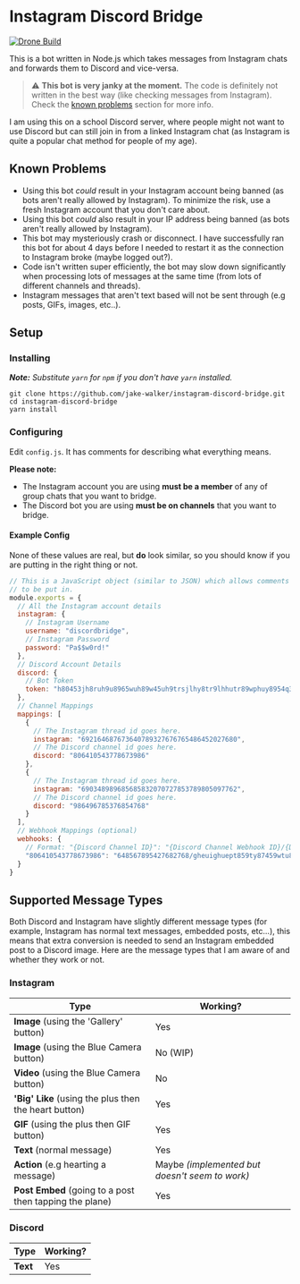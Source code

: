# Instagram Discord Bridge

<a href="https://ci.jakewalker.xyz/jake-walker/instagram-discord-bridge"><img alt="Drone Build" src="https://img.shields.io/drone/build/jake-walker/instagram-discord-bridge/master?server=https%3A%2F%2Fci.jakewalker.xyz&style=flat-square"></a>

This is a bot written in Node.js which takes messages from Instagram chats and forwards them to Discord and vice-versa.

> ⚠️ **This bot is very janky at the moment.** The code is definitely not written in the best way (like checking messages from Instagram). Check the [known problems](#known-problems) section for more info.

I am using this on a school Discord server, where people might not want to use Discord but can still join in from a linked Instagram chat (as Instagram is quite a popular chat method for people of my age).

## Known Problems

* Using this bot *could* result in your Instagram account being banned (as bots aren't really allowed by Instagram). To minimize the risk, use a fresh Instagram account that you don't care about.
* Using this bot *could* also result in your IP address being banned (as bots aren't really allowed by Instagram).
* This bot may mysteriously crash or disconnect. I have successfully ran this bot for about 4 days before I needed to restart it as the connection to Instagram broke (maybe logged out?).
* Code isn't written super efficiently, the bot may slow down significantly when processing lots of messages at the same time (from lots of different channels and threads).
* Instagram messages that aren't text based will not be sent through (e.g posts, GIFs, images, etc..).

## Setup

### Installing

_**Note:** Substitute `yarn` for `npm` if you don't have `yarn` installed._

```
git clone https://github.com/jake-walker/instagram-discord-bridge.git
cd instagram-discord-bridge
yarn install
```

### Configuring

Edit `config.js`. It has comments for describing what everything means.

**Please note:**

* The Instagram account you are using **must be a member** of any of group chats that you want to bridge.
* The Discord bot you are using **must be on channels** that you want to bridge.

#### Example Config

None of these values are real, but **do** look similar, so you should know if you are putting in the right thing or not.

```js
// This is a JavaScript object (similar to JSON) which allows comments
// to be put in.
module.exports = {
  // All the Instagram account details
  instagram: {
    // Instagram Username
    username: "discordbridge",
    // Instagram Password
    password: "Pa$$w0rd!"
  },
  // Discord Account Details
  discord: {
    // Bot Token
    token: "h80453jh8ruh9u8965wuh89w45uh9trsjlhy8tr9lhhutr89wphuy8954q3"
  },
  // Channel Mappings
  mappings: [
    {
      // The Instagram thread id goes here.
      instagram: "692164687673640789327676765486452027680",
      // The Discord channel id goes here.
      discord: "806410543778673986"
    },
    {
      // The Instagram thread id goes here.
      instagram: "690348989685685832070727853789805097762",
      // The Discord channel id goes here.
      discord: "986496785376854768"
    }
  ],
  // Webhook Mappings (optional)
  webhooks: {
    // Format: "{Discord Channel ID}": "{Discord Channel Webhook ID}/{Discord Channel Webhook Token}"
    "806410543778673986": "648567895427682768/gheuighuept859ty87459wtu85ghw8lgyh89p5eyr8g9pysh8ggyh89twy89453yt8hs"
  }
}
```

## Supported Message Types

Both Discord and Instagram have slightly different message types (for example, Instagram has normal text messages, embedded posts, etc...), this means that extra conversion is needed to send an Instagram embedded post to a Discord image. Here are the message types that I am aware of and whether they work or not.

### Instagram

| Type | Working? |
| ---- | -------- |
| **Image** (using the 'Gallery' button) | Yes |
| **Image** (using the Blue Camera button) | No (WIP) |
| **Video** (using the Blue Camera button) | No |
| **'Big' Like** (using the plus then the heart button) | Yes |
| **GIF** (using the plus then GIF button) | Yes |
| **Text** (normal message) | Yes |
| **Action** (e.g hearting a message) | Maybe _(implemented but doesn't seem to work)_ |
| **Post Embed** (going to a post then tapping the plane) | Yes |

### Discord

| Type | Working? |
| ---- | -------- |
| **Text** | Yes |